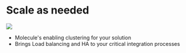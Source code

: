 # Scale as needed

<img src="https://vistavusolutions.com/wp-content/uploads/2020/05/Boomi-Molecule.jpg" class="img-right">

- Molecule's enabling clustering for your solution
- Brings Load balancing and HA to your critical integration processes <!-- .element: class="fragment" data-fragment-index="1" -->